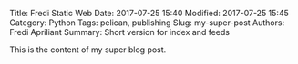 Title: Fredi Static Web
Date: 2017-07-25 15:40
Modified: 2017-07-25 15:45
Category: Python
Tags: pelican, publishing
Slug: my-super-post
Authors: Fredi Apriliant
Summary: Short version for index and feeds

This is the content of my super blog post.

